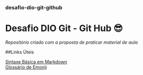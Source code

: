 ### desafio-dio-git-github
# Desafio DIO Git - Git Hub 😎
_Repositório criado com a proposta de praticar material de aula_ 

##Links Úteis

[Sintaxe Básica em Markdown](https://www.markdownguide.org/basic-syntax/)  
[Glossário de Emonji](https://emojipedia.org/)
